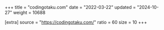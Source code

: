+++
title = "codingotaku.com"
date = "2022-03-22"
updated = "2024-10-27"
weight = 10688

[extra]
source = "https://codingotaku.com/"
ratio = 60
size = 10
+++
